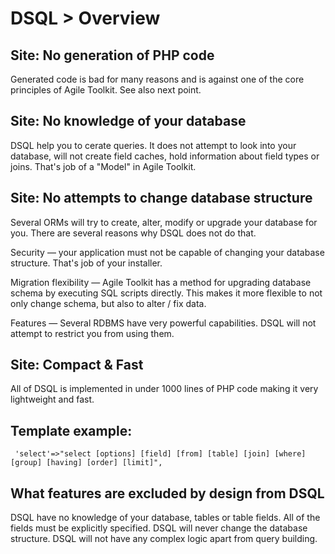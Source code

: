 # DSQL > Overview


## Site: No generation of PHP code

Generated code is bad for many reasons and is against one of the core principles of Agile Toolkit. See also next point.

## Site: No knowledge of your database

DSQL help you to cerate queries. It does not attempt to look into your database, will not create field caches, hold information about field types or joins. That's job of a "Model" in Agile Toolkit.

## Site: No attempts to change database structure

Several ORMs will try to create, alter, modify or upgrade your database for you. There are several reasons why DSQL does not do that.

Security — your application must not be capable of changing your database structure. That's job of your installer.

Migration flexibility — Agile Toolkit has a method for upgrading database schema by executing SQL scripts directly. This makes it more flexible to not only change schema, but also to alter / fix data.

Features — Several RDBMS have very powerful capabilities. DSQL will not attempt to restrict you from using them.

## Site: Compact & Fast

All of DSQL is implemented in under 1000 lines of PHP code making it very lightweight and fast.

## Template example:

	 'select'=>"select [options] [field] [from] [table] [join] [where] [group] [having] [order] [limit]",
## What features are excluded by design from DSQL

DSQL have no knowledge of your database, tables or table fields. All of the fields must be explicitly specified. DSQL will never change the database structure. DSQL will not have any complex logic apart from query 
building.
